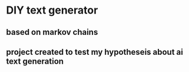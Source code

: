 # DIY text generator
## based on markov chains
## project created to test my hypotheseis about ai text generation
